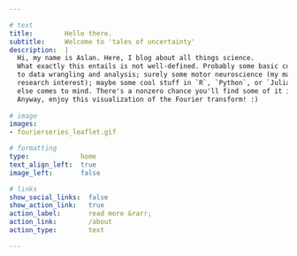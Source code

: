 ```yaml
---

# text 
title:        Hello there.
subtitle:     Welcome to 'tales of uncertainty'
description:  |
  Hi, my name is Aslan. Here, I blog about all things science. 
  What exactly this entails is not well-defined. Probably some basic concepts related
  to data wrangling and analysis; surely some motor neuroscience (my main 
  research interest); maybe some cool stuff in `R`, `Python`, or `Julia`; and whatever
  else comes to mind. There's a nonzero chance you'll find some of it interesting. 
  Anyway, enjoy this visualization of the Fourier transform! :)
  
# image
images: 
- fourierseries_leaflet.gif

# formatting
type:             home
text_align_left:  true
image_left:       false

# links
show_social_links:  false
show_action_link:   true
action_label:       read more &rarr;
action_link:        /about
action_type:        text

---
```


